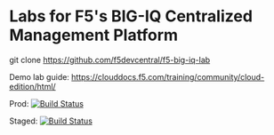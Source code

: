 # Labs for F5's BIG-IQ Centralized Management Platform

git clone https://github.com/f5devcentral/f5-big-iq-lab

Demo lab guide: https://clouddocs.f5.com/training/community/cloud-edition/html/

Prod: [![Build Status](https://travis-ci.org/f5devcentral/f5-big-iq-lab?branch=master)](https://travis-ci.org/f5devcentral/f5-big-iq-lab)

Staged: [![Build Status](https://travis-ci.com/f5devcentral/f5-big-iq-lab?branch=develop)](https://travis-ci.com/f5devcentral/f5-big-iq-lab)
